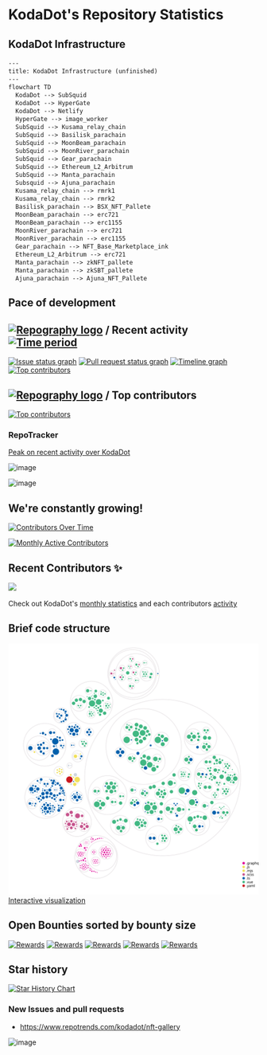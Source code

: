 # KodaDot's Repository Statistics

## KodaDot Infrastructure

```mermaid
---
title: KodaDot Infrastructure (unfinished)
---
flowchart TD
  KodaDot --> SubSquid
  KodaDot --> HyperGate 
  KodaDot --> Netlify
  HyperGate --> image_worker
  SubSquid --> Kusama_relay_chain
  SubSquid --> Basilisk_parachain
  SubSquid --> MoonBeam_parachain
  SubSquid --> MoonRiver_parachain
  SubSquid --> Gear_parachain
  SubSquid --> Ethereum_L2_Arbitrum
  SubSquid --> Manta_parachain
  Subsquid --> Ajuna_parachain
  Kusama_relay_chain --> rmrk1
  Kusama_relay_chain --> rmrk2
  Basilisk_parachain --> BSX_NFT_Pallete
  MoonBeam_parachain --> erc721
  MoonBeam_parachain --> erc1155
  MoonRiver_parachain --> erc721
  MoonRiver_parachain --> erc1155
  Gear_parachain --> NFT_Base_Marketplace_ink
  Ethereum_L2_Arbitrum --> erc721
  Manta_parachain --> zkNFT_pallete
  Manta_parachain --> zkSBT_pallete
  Ajuna_parachain --> Ajuna_NFT_Pallete
```

## Pace of development

## [![Repography logo](https://images.repography.com/logo.svg)](https://repography.com) / Recent activity [![Time period](https://images.repography.com/23713223/kodadot/nft-gallery/recent-activity/pGfAgBUKqY3G-v6I743PiFRW_UY1tmd-HKHy6d1ear4/IHNavWbCVC3MxqvOc_yKjOWxIPiZr3TlKUnZDbWuTG0_badge.svg)](https://repography.com)
[![Issue status graph](https://images.repography.com/23713223/kodadot/nft-gallery/recent-activity/pGfAgBUKqY3G-v6I743PiFRW_UY1tmd-HKHy6d1ear4/IHNavWbCVC3MxqvOc_yKjOWxIPiZr3TlKUnZDbWuTG0_issues.svg)](https://github.com/kodadot/nft-gallery/issues)
[![Pull request status graph](https://images.repography.com/23713223/kodadot/nft-gallery/recent-activity/pGfAgBUKqY3G-v6I743PiFRW_UY1tmd-HKHy6d1ear4/IHNavWbCVC3MxqvOc_yKjOWxIPiZr3TlKUnZDbWuTG0_prs.svg)](https://github.com/kodadot/nft-gallery/pulls)
[![Timeline graph](https://images.repography.com/23713223/kodadot/nft-gallery/recent-activity/pGfAgBUKqY3G-v6I743PiFRW_UY1tmd-HKHy6d1ear4/IHNavWbCVC3MxqvOc_yKjOWxIPiZr3TlKUnZDbWuTG0_timeline.svg)](https://github.com/kodadot/nft-gallery/commits)
[![Top contributors](https://images.repography.com/23713223/kodadot/nft-gallery/recent-activity/pGfAgBUKqY3G-v6I743PiFRW_UY1tmd-HKHy6d1ear4/IHNavWbCVC3MxqvOc_yKjOWxIPiZr3TlKUnZDbWuTG0_users.svg)](https://github.com/kodadot/nft-gallery/graphs/contributors)

## [![Repography logo](https://images.repography.com/logo.svg)](https://repography.com) / Top contributors
[![Top contributors](https://images.repography.com/23713223/kodadot/nft-gallery/top-contributors/pGfAgBUKqY3G-v6I743PiFRW_UY1tmd-HKHy6d1ear4/IHNavWbCVC3MxqvOc_yKjOWxIPiZr3TlKUnZDbWuTG0_table.svg)](https://github.com/kodadot/nft-gallery/graphs/contributors)

### RepoTracker

[Peak on recent activity over KodaDot](https://repo-tracker.com/r/gh/kodadot/nft-gallery)

![image](https://user-images.githubusercontent.com/5887929/225908767-f550b6f9-8456-451e-a669-702e2554ae0e.png)

![image](https://user-images.githubusercontent.com/5887929/225908704-4095abae-cf01-473b-8458-59a19dab272a.png)

## We're constantly growing!

[![Contributors Over Time](https://contributor-overtime-api.git-contributor.com/contributors-svg?chart=contributorOverTime&repo=kodadot/nft-gallery)](https://git-contributor.com?chart=contributorOverTime&repo=kodadot/nft-gallery)

[![Monthly Active Contributors](https://contributor-overtime-api.git-contributor.com/contributors-svg?chart=contributorMonthlyActivity&repo=kodadot/nft-gallery)](https://git-contributor.com?chart=contributorMonthlyActivity&repo=kodadot/nft-gallery)

## Recent Contributors ✨

<img src="https://contrib.rocks/image?repo=kodadot/nft-gallery" />

Check out KodaDot's [monthly statistics](https://github.com/kodadot/nft-gallery/pulse/monthly) and each contributors [activity]((https://github.com/kodadot/nft-gallery/graphs/contributors))

## Brief code structure

![Visualization of this repo](.github/diagram.svg)
[Interactive visualization](https://octo-repo-visualization.vercel.app/?repo=kodadot%2Fnft-gallery)

<!-- ### Is it maintained? -- I guess if it's not under 10d not worth showing off
[![Average time to resolve an issue](http://isitmaintained.com/badge/resolution/kodadot/nft-gallery.svg)](http://isitmaintained.com/project/kodadot/nft-gallery "Average time to resolve an issue")
[![Percentage of issues still open](http://isitmaintained.com/badge/open/kodadot/nft-gallery.svg)](http://isitmaintained.com/project/kodadot/nft-gallery "Percentage of issues still open") -->

## Open Bounties sorted by bounty size

[![Rewards](https://flat.badgen.net/github/label-issues/kodadot/nft-gallery/$/open?scale=2)](https://github.com/kodadot/nft-gallery/issues?q=is%3Aopen+is%3Aissue+label%3A%24)
[![Rewards](https://flat.badgen.net/github/label-issues/kodadot/nft-gallery/$$/open?scale=2)](https://github.com/kodadot/nft-gallery/issues?q=is%3Aopen+is%3Aissue+label%3A%24%24+)
[![Rewards](https://flat.badgen.net/github/label-issues/kodadot/nft-gallery/$$$/open?scale=2)](https://github.com/kodadot/nft-gallery/issues?q=is%3Aopen+is%3Aissue+label%3A%24%24%24+)
[![Rewards](https://flat.badgen.net/github/label-issues/kodadot/nft-gallery/$$$$/open?scale=2)](https://github.com/kodadot/nft-gallery/issues?q=is%3Aopen+is%3Aissue+label%3A%24%24%24%24+)
[![Rewards](https://flat.badgen.net/github/label-issues/kodadot/nft-gallery/$$$$$/open?scale=2)](https://github.com/kodadot/nft-gallery/issues?q=is%3Aopen+is%3Aissue+label%3A%24%24%24%24%24+)

## Star history 

[![Star History Chart](https://api.star-history.com/svg?repos=kodadot/nft-gallery&type=Date)](https://star-history.com/#kodadot/nft-gallery&Date)

### New Issues and pull requests 
- https://www.repotrends.com/kodadot/nft-gallery

![image](https://user-images.githubusercontent.com/5887929/225909152-395aaaf8-dbc4-4210-9cce-a4ad6066e87b.png)


